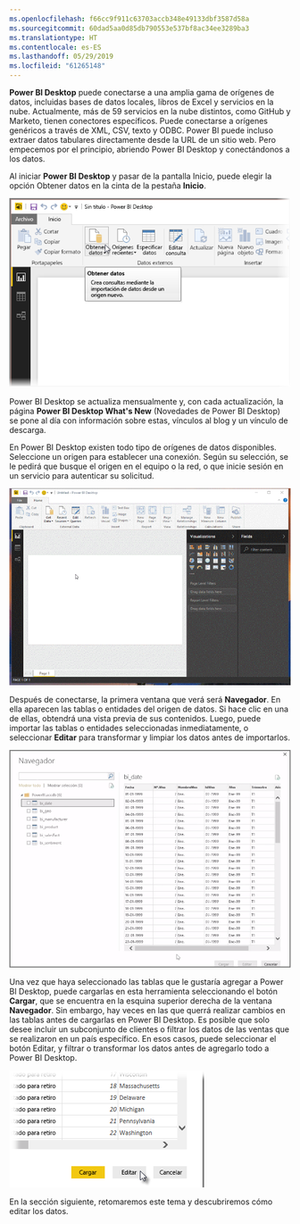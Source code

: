 ```yaml
---
ms.openlocfilehash: f66cc9f911c63703accb348e49133dbf3587d58a
ms.sourcegitcommit: 60dad5aa0d85db790553e537bf8ac34ee3289ba3
ms.translationtype: HT
ms.contentlocale: es-ES
ms.lasthandoff: 05/29/2019
ms.locfileid: "61265148"
---
```

**Power BI Desktop** puede conectarse a una amplia gama de orígenes de datos, incluidas bases de datos locales, libros de Excel y servicios en la nube. Actualmente, más de 59 servicios en la nube distintos, como GitHub y Marketo, tienen conectores específicos. Puede conectarse a orígenes genéricos a través de XML, CSV, texto y ODBC. Power BI puede incluso extraer datos tabulares directamente desde la URL de un sitio web. Pero empecemos por el principio, abriendo Power BI Desktop y conectándonos a los datos.

Al iniciar **Power BI Desktop** y pasar de la pantalla Inicio, puede elegir la opción Obtener datos en la cinta de la pestaña **Inicio**.

![](media/1-2-connect-to-data-sources-in-power-bi-desktop/1-2_1.png)

Power BI Desktop se actualiza mensualmente y, con cada actualización, la página **Power BI Desktop What's New** (Novedades de Power BI Desktop) se pone al día con información sobre estas, vínculos al blog y un vínculo de descarga.

En Power BI Desktop existen todo tipo de orígenes de datos disponibles. Seleccione un origen para establecer una conexión. Según su selección, se le pedirá que busque el origen en el equipo o la red, o que inicie sesión en un servicio para autenticar su solicitud.

![](media/1-2-connect-to-data-sources-in-power-bi-desktop/1-2_2.gif)

Después de conectarse, la primera ventana que verá será **Navegador**. En ella aparecen las tablas o entidades del origen de datos. Si hace clic en una de ellas, obtendrá una vista previa de sus contenidos. Luego, puede importar las tablas o entidades seleccionadas inmediatamente, o seleccionar **Editar** para transformar y limpiar los datos antes de importarlos.

![](media/1-2-connect-to-data-sources-in-power-bi-desktop/1-2_3.png)

Una vez que haya seleccionado las tablas que le gustaría agregar a Power BI Desktop, puede cargarlas en esta herramienta seleccionando el botón **Cargar**, que se encuentra en la esquina superior derecha de la ventana **Navegador**. Sin embargo, hay veces en las que querrá realizar cambios en las tablas antes de cargarlas en Power BI Desktop. Es posible que solo desee incluir un subconjunto de clientes o filtrar los datos de las ventas que se realizaron en un país específico. En esos casos, puede seleccionar el botón Editar, y filtrar o transformar los datos antes de agregarlo todo a Power BI Desktop.

![](media/1-2-connect-to-data-sources-in-power-bi-desktop/1-2_4.png)

En la sección siguiente, retomaremos este tema y descubriremos cómo editar los datos.

